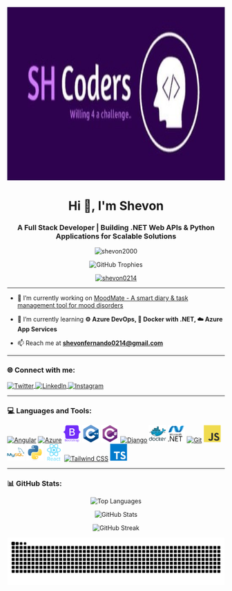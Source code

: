 <img src="banner_github.jpeg" alt="GitHub Banner" style="height:400px; width:1000px;">

<h1 align="center">Hi 👋, I'm Shevon</h1>
<h3 align="center">A Full Stack Developer | Building .NET Web APIs & Python Applications for Scalable Solutions</h3>

<p align="center">
  <img src="https://komarev.com/ghpvc/?username=shevon2000&label=Profile%20views&color=0e75b6&style=flat" alt="shevon2000" />
</p>

<!-- GitHub Trophies -->
<p align="center">
  <picture>
    <source srcset="https://github-profile-trophy.vercel.app/?username=shevon2000&theme=flat&margin-w=15&margin-h=15" media="(prefers-color-scheme: light)">
    <img src="https://github-profile-trophy.vercel.app/?username=shevon2000&theme=onedark&margin-w=15&margin-h=15" alt="GitHub Trophies" />
  </picture>
</p>

<p align="center">
  <a href="https://twitter.com/shevon0214" target="blank">
    <img src="https://img.shields.io/twitter/follow/shevon0214?logo=twitter&style=for-the-badge" alt="shevon0214" />
  </a>
</p>

---

- 🔭 I’m currently working on [MoodMate - A smart diary & task management tool for mood disorders](https://github.com/shevon2000/MoodMate)

- 🌱 I’m currently learning **⚙️ Azure DevOps, 🐳 Docker with .NET, ☁️ Azure App Services**

- 📫 Reach me at **shevonfernando0214@gmail.com**

---

### 🌐 Connect with me:

<p align="left">
  <a href="https://twitter.com/shevon0214" target="blank">
    <img align="center" src="https://raw.githubusercontent.com/rahuldkjain/github-profile-readme-generator/master/src/images/icons/Social/twitter.svg" alt="Twitter" height="30" width="40" />
  </a>
  <a href="https://linkedin.com/in/shevon-fernando-2ab2a2122" target="blank">
    <img align="center" src="https://raw.githubusercontent.com/rahuldkjain/github-profile-readme-generator/master/src/images/icons/Social/linked-in-alt.svg" alt="LinkedIn" height="30" width="40" />
  </a>
  <a href="https://instagram.com/shevon_14_" target="blank">
    <img align="center" src="https://raw.githubusercontent.com/rahuldkjain/github-profile-readme-generator/master/src/images/icons/Social/instagram.svg" alt="Instagram" height="30" width="40" />
  </a>
</p>

---

### 💻 Languages and Tools:

<p align="left">
  <a href="https://angular.io" target="_blank"><img src="https://angular.io/assets/images/logos/angular/angular.svg" width="40" height="40" alt="Angular"/></a>
  <a href="https://azure.microsoft.com/en-in/" target="_blank"><img src="https://www.vectorlogo.zone/logos/microsoft_azure/microsoft_azure-icon.svg" width="40" height="40" alt="Azure"/></a>
  <a href="https://getbootstrap.com" target="_blank"><img src="https://raw.githubusercontent.com/devicons/devicon/master/icons/bootstrap/bootstrap-plain-wordmark.svg" width="40" height="40" alt="Bootstrap"/></a>
  <a href="https://www.w3schools.com/cpp/" target="_blank"><img src="https://raw.githubusercontent.com/devicons/devicon/master/icons/cplusplus/cplusplus-original.svg" width="40" height="40" alt="C++"/></a>
  <a href="https://www.w3schools.com/cs/" target="_blank"><img src="https://raw.githubusercontent.com/devicons/devicon/master/icons/csharp/csharp-original.svg" width="40" height="40" alt="C#"/></a>
  <a href="https://www.djangoproject.com/" target="_blank"><img src="https://cdn.worldvectorlogo.com/logos/django.svg" width="40" height="40" alt="Django"/></a>
  <a href="https://www.docker.com/" target="_blank"><img src="https://raw.githubusercontent.com/devicons/devicon/master/icons/docker/docker-original-wordmark.svg" width="40" height="40" alt="Docker"/></a>
  <a href="https://dotnet.microsoft.com/" target="_blank"><img src="https://raw.githubusercontent.com/devicons/devicon/master/icons/dot-net/dot-net-original-wordmark.svg" width="40" height="40" alt=".NET"/></a>
  <a href="https://git-scm.com/" target="_blank"><img src="https://www.vectorlogo.zone/logos/git-scm/git-scm-icon.svg" width="40" height="40" alt="Git"/></a>
  <a href="https://developer.mozilla.org/en-US/docs/Web/JavaScript" target="_blank"><img src="https://raw.githubusercontent.com/devicons/devicon/master/icons/javascript/javascript-original.svg" width="40" height="40" alt="JavaScript"/></a>
  <a href="https://www.mysql.com/" target="_blank"><img src="https://raw.githubusercontent.com/devicons/devicon/master/icons/mysql/mysql-original-wordmark.svg" width="40" height="40" alt="MySQL"/></a>
  <a href="https://www.python.org" target="_blank"><img src="https://raw.githubusercontent.com/devicons/devicon/master/icons/python/python-original.svg" width="40" height="40" alt="Python"/></a>
  <a href="https://reactjs.org/" target="_blank"><img src="https://raw.githubusercontent.com/devicons/devicon/master/icons/react/react-original-wordmark.svg" width="40" height="40" alt="React"/></a>
  <a href="https://tailwindcss.com/" target="_blank"><img src="https://www.vectorlogo.zone/logos/tailwindcss/tailwindcss-icon.svg" width="40" height="40" alt="Tailwind CSS"/></a>
  <a href="https://www.typescriptlang.org/" target="_blank"><img src="https://raw.githubusercontent.com/devicons/devicon/master/icons/typescript/typescript-original.svg" width="40" height="40" alt="TypeScript"/></a>
</p>

---

### 📊 GitHub Stats:

<!-- Top Languages -->
<p align="center">
  <picture>
    <source srcset="https://github-readme-stats.vercel.app/api/top-langs/?username=shevon2000&layout=compact&theme=default&hide_border=true" media="(prefers-color-scheme: light)">
    <img src="https://github-readme-stats.vercel.app/api/top-langs/?username=shevon2000&layout=compact&theme=dark&hide_border=true" alt="Top Languages" />
  </picture>
</p>

<!-- GitHub Stats -->
<p align="center">
  <picture>
    <source srcset="https://github-readme-stats.vercel.app/api?username=shevon2000&show_icons=true&theme=default&hide_border=true" media="(prefers-color-scheme: light)">
    <img src="https://github-readme-stats.vercel.app/api?username=shevon2000&show_icons=true&theme=dark&hide_border=true" alt="GitHub Stats" />
  </picture>
</p>

<!-- Streak Stats -->
<p align="center">
  <picture>
    <source srcset="https://github-readme-streak-stats.herokuapp.com/?user=shevon2000&theme=default&hide_border=true" media="(prefers-color-scheme: light)">
    <img src="https://github-readme-streak-stats.herokuapp.com/?user=shevon2000&theme=dark&hide_border=true" alt="GitHub Streak" />
  </picture>
</p>

<picture>
  <source media="(prefers-color-scheme: dark)" srcset="https://raw.githubusercontent.com/shevon2000/shevon2000/output/github-snake-dark.svg" />
  <source media="(prefers-color-scheme: light)" srcset="https://raw.githubusercontent.com/shevon2000/shevon2000/output/github-snake.svg" />
  <img alt="github-snake" src="https://raw.githubusercontent.com/shevon2000/shevon2000/output/github-snake.svg" />
</picture>
